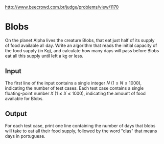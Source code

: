 http://www.beecrowd.com.br/judge/problems/view/1170

# Blobs

On the planet Alpha lives the creature Blobs, that eat just half of its supply
of food available all day. Write an algorithm that reads the initial capacity
of the food supply (in Kg), and calculate how many days will pass before Blobs
eat all this supply until left a kg or less.

## Input

The first line of the input contains a single integer $N$
($1 \leq N \leq 1000$), indicating the number of test cases. Each test case
contains a single floating-point number $X$ ($1 \leq X \leq 1000$), indicating
the amount of food available for Blobs.

## Output

For each test case, print one line containing the number of days that blobs
will take to eat all their food supply, followed by the word "dias" that means
days in portuguese.

